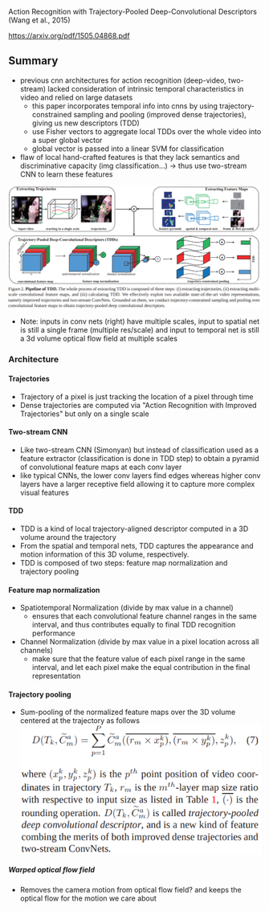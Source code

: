 Action Recognition with Trajectory-Pooled Deep-Convolutional Descriptors (Wang et al., 2015)

https://arxiv.org/pdf/1505.04868.pdf

## Summary
- previous cnn architectures for action recognition (deep-video, two-stream) lacked consideration of intrinsic temporal characteristics in video and relied on large datasets
	- this paper incorporates temporal info into cnns by using trajectory-constrained sampling and pooling (improved dense trajectories), giving us new descriptors (TDD)
	- use Fisher vectors to aggregate local TDDs over the whole video into a super global vector
	- global vector is passed into a linear SVM for classification
- flaw of local hand-crafted features is that they lack semantics and discriminative capacity (img classification...) -> thus use two-stream CNN to learn these features

![](../../../images/Pasted%20image%2013112618.png)
- Note: inputs in conv nets (right) have multiple scales, input to spatial net is still a single frame (multiple res/scale) and input to temporal net is still a 3d volume optical flow field at multiple scales

### Architecture 
#### Trajectories
- Trajectory of a pixel is just tracking the location of a pixel through time
- Dense trajectories are computed via "Action Recognition with Improved Trajectories" but only on a single scale
#### Two-stream CNN
- Like two-stream CNN (Simonyan) but instead of classification used as a feature extractor (classification is done in TDD step) to obtain a pyramid of convolutional feature maps at each conv layer
- like typical CNNs, the lower conv layers find edges whereas higher conv layers have a larger receptive field allowing it to capture more complex visual features
#### TDD
- TDD is a kind of local trajectory-aligned descriptor computed in a 3D volume around the trajectory
- From the spatial and temporal nets, TDD captures the appearance and motion information of this 3D volume, respectively.
- TDD is composed of two steps: feature map normalization and trajectory pooling
#### Feature map normalization 
- Spatiotemporal Normalization (divide by max value in a channel)
	- ensures that each convolutional feature channel ranges in the same interval, and thus contributes equally to final TDD recognition performance
- Channel Normalization (divide by max value in a pixel location across all channels)
	- make sure that the feature value of each pixel range in the same interval, and let each pixel make the equal contribution in the final representation
#### Trajectory pooling
- Sum-pooling of the normalized feature maps over the 3D volume centered at the trajectory as follows
![](../../../images/Pasted%20image%203154652.png)

##### Warped optical flow field
- Removes the camera motion from optical flow field? and keeps the optical flow for the motion we care about 